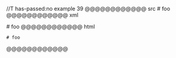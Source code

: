 //T has-passed:no
example 39
@@@@@@@@@@@@ src
    # foo
@@@@@@@@@@@@ xml
<?xml version="1.0" encoding="UTF-8"?>
<!DOCTYPE document SYSTEM "CommonMark.dtd">
<document xmlns="http://commonmark.org/xml/1.0">
  <code_block># foo
</code_block>
</document>
@@@@@@@@@@@@ html
<pre><code># foo
</code></pre>
@@@@@@@@@@@@
